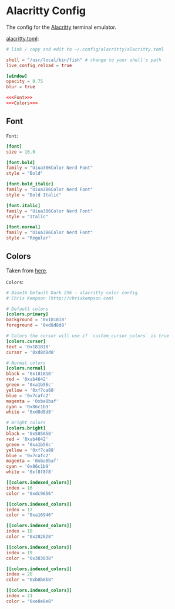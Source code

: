 # Alacritty Config

The config for the [Alacritty](https://alacritty.org/) terminal emulator.

[alacritty.toml](alacritty.toml):
```toml
# link / copy and edit to ~/.config/alacritty/alacritty.toml

shell = "/usr/local/bin/fish" # change to your shell's path
live_config_reload = true

[window]
opacity = 0.75
blur = true

<<<Font>>>
<<<Colors>>>
```

## Font

`Font`:
```toml
[font]
size = 16.0

[font.bold]
family = "Uiua386Color Nerd Font"
style = "Bold"

[font.bold_italic]
family = "Uiua386Color Nerd Font"
style = "Bold Italic"

[font.italic]
family = "Uiua386Color Nerd Font"
style = "Italic"

[font.normal]
family = "Uiua386Color Nerd Font"
style = "Regular"
```

## Colors

Taken from [here](https://github.com/aarowill/base16-alacritty/blob/master/colors/base16-default-dark-256.toml).

`Colors`:
```toml
# Base16 Default Dark 256 - alacritty color config
# Chris Kempson (http://chriskempson.com)

# Default colors
[colors.primary]
background = '0x181818'
foreground = '0xd8d8d8'

# Colors the cursor will use if `custom_cursor_colors` is true
[colors.cursor]
text = '0x181818'
cursor = '0xd8d8d8'

# Normal colors
[colors.normal]
black = '0x181818'
red = '0xab4642'
green = '0xa1b56c'
yellow = '0xf7ca88'
blue = '0x7cafc2'
magenta = '0xba8baf'
cyan = '0x86c1b9'
white = '0xd8d8d8'

# Bright colors
[colors.bright]
black = '0x585858'
red = '0xab4642'
green = '0xa1b56c'
yellow = '0xf7ca88'
blue = '0x7cafc2'
magenta = '0xba8baf'
cyan = '0x86c1b9'
white = '0xf8f8f8'

[[colors.indexed_colors]]
index = 16
color = "0xdc9656"

[[colors.indexed_colors]]
index = 17
color = "0xa16946"

[[colors.indexed_colors]]
index = 18
color = "0x282828"

[[colors.indexed_colors]]
index = 19
color = "0x383838"

[[colors.indexed_colors]]
index = 20
color = "0xb8b8b8"

[[colors.indexed_colors]]
index = 21
color = "0xe8e8e8"
```
